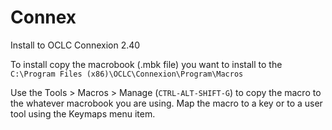 Connex
======

Install to OCLC Connexion 2.40

To install copy the macrobook (.mbk file) you want to install to the `C:\Program Files (x86)\OCLC\Connexion\Program\Macros`

Use the Tools > Macros > Manage (`CTRL-ALT-SHIFT-G`) to copy the macro to the whatever macrobook you are using. Map the macro to a key or to a user tool using the Keymaps menu item.

